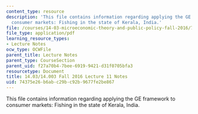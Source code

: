 ```yaml
---
content_type: resource
description: 'This file contains information regarding applying the GE framework to
  consumer markets: Fishing in the state of Kerala, India.'
file: /courses/14-03-microeconomic-theory-and-public-policy-fall-2016/74375e26b6abc29bc92b9677fe2be867_MIT14_03F16_lec11.pdf
file_type: application/pdf
learning_resource_types:
- Lecture Notes
ocw_type: OCWFile
parent_title: Lecture Notes
parent_type: CourseSection
parent_uid: f27a70b4-7bee-6919-9421-d31f0705bfa3
resourcetype: Document
title: 14.03/14.003 Fall 2016 Lecture 11 Notes
uid: 74375e26-b6ab-c29b-c92b-9677fe2be867
---
```

This file contains information regarding applying the GE framework to consumer markets: Fishing in the state of Kerala, India.

